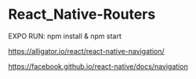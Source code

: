 # React_Native-Routers

EXPO
RUN: npm install & npm start


https://alligator.io/react/react-native-navigation/

https://facebook.github.io/react-native/docs/navigation
